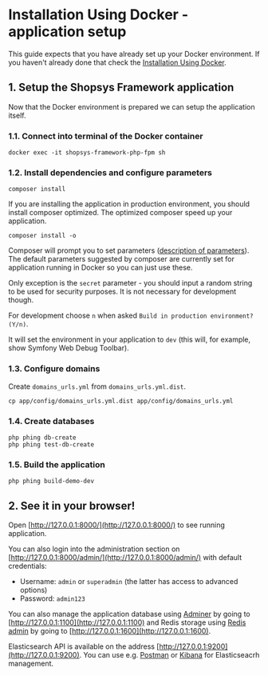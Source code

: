 # Installation Using Docker - application setup

This guide expects that you have already set up your Docker environment.
If you haven't already done that check the [Installation Using Docker](installation-using-docker.md).

## 1. Setup the Shopsys Framework application
Now that the Docker environment is prepared we can setup the application itself.

### 1.1. Connect into terminal of the Docker container
```
docker exec -it shopsys-framework-php-fpm sh
```

### 1.2. Install dependencies and configure parameters
```
composer install
```

If you are installing the application in production environment, you should install composer optimized.
The optimized composer speed up your application.
```
composer install -o
```

Composer will prompt you to set parameters ([description of parameters](native-installation.md#2-install-dependencies-and-configure-parameters)).
The default parameters suggested by composer are currently set for application running in Docker so you can just use these.

Only exception is the `secret` parameter - you should input a random string to be used for security purposes.
It is not necessary for development though.

<!--- TODO Remove the following paragraphs as the environment is set depending on whether it's installed by "composer install" or "composer install --no-dev"  -->

For development choose `n` when asked `Build in production environment? (Y/n)`.

It will set the environment in your application to `dev` (this will, for example, show Symfony Web Debug Toolbar).

### 1.3. Configure domains
Create `domains_urls.yml` from `domains_urls.yml.dist`.

```
cp app/config/domains_urls.yml.dist app/config/domains_urls.yml
```

### 1.4. Create databases
```
php phing db-create
php phing test-db-create
```

### 1.5. Build the application
```
php phing build-demo-dev
```

## 2. See it in your browser!

Open [http://127.0.0.1:8000/](http://127.0.0.1:8000/) to see running application.

You can also login into the administration section on [http://127.0.0.1:8000/admin/](http://127.0.0.1:8000/admin/) with default credentials:
* Username: `admin` or `superadmin` (the latter has access to advanced options)
* Password: `admin123`

You can also manage the application database using [Adminer](https://www.adminer.org) by going to [http://127.0.0.1:1100](http://127.0.0.1:1100)
and Redis storage using [Redis admin](https://github.com/ErikDubbelboer/phpRedisAdmin) by going to [http://127.0.0.1:1600](http://127.0.0.1:1600).

Elasticsearch API is available on the address [http://127.0.0.1:9200](http://127.0.0.1:9200).
You can use e.g. [Postman](https://www.getpostman.com/apps) or [Kibana](https://www.elastic.co/downloads/kibana) for Elasticseacrh management.

